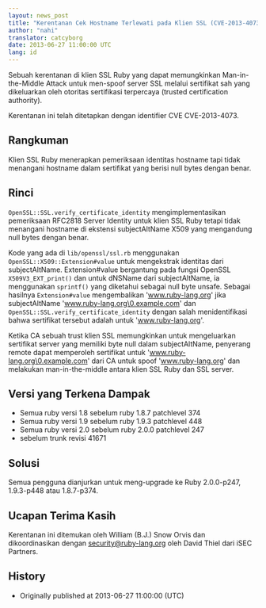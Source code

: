 ```yaml
---
layout: news_post
title: "Kerentanan Cek Hostname Terlewati pada Klien SSL (CVE-2013-4073)"
author: "nahi"
translator: catcyborg
date: 2013-06-27 11:00:00 UTC
lang: id
---
```


Sebuah kerentanan di klien SSL Ruby yang dapat memungkinkan Man-in-the-Middle Attack
untuk men-spoof server SSL melalui sertifikat sah yang dikeluarkan oleh otoritas
sertifikasi terpercaya (trusted certification authority).

Kerentanan ini telah ditetapkan dengan identifier CVE CVE-2013-4073.

## Rangkuman

Klien SSL Ruby menerapkan pemeriksaan identitas hostname tapi tidak
menangani hostname dalam sertifikat yang berisi null bytes dengan benar.

## Rinci

`OpenSSL::SSL.verify_certificate_identity` mengimplementasikan pemeriksaan
RFC2818 Server Identity untuk klien SSL Ruby tetapi tidak menangani hostname di
ekstensi subjectAltName X509 yang mengandung null bytes dengan benar.

Kode yang ada di `lib/openssl/ssl.rb` menggunakan `OpenSSL::X509::Extension#value`
untuk mengekstrak identitas dari subjectAltName.  Extension#value bergantung pada
fungsi OpenSSL `X509V3_EXT_print()` dan untuk dNSName dari subjectAltName, ia
menggunakan `sprintf()` yang diketahui sebagai null byte unsafe. Sebagai hasilnya
`Extension#value` mengembalikan 'www.ruby-lang.org' jika subjectAltName
'www.ruby-lang.org\0.example.com' dan
`OpenSSL::SSL.verify_certificate_identity` dengan salah menidentifikasi bahwa
sertifikat tersebut adalah untuk 'www.ruby-lang.org'.

Ketika CA sebuah trust klien SSL memungkinkan untuk mengeluarkan sertifikat server
yang memiliki byte null dalam subjectAltName, penyerang remote dapat memperoleh
sertifikat untuk 'www.ruby-lang.org\0.example.com' dari CA untuk spoof
'www.ruby-lang.org' dan melakukan man-in-the-middle antara klien SSL Ruby
dan SSL server.

## Versi yang Terkena Dampak

 * Semua ruby versi 1.8 sebelum ruby 1.8.7 patchlevel 374
 * Semua ruby versi 1.9 sebelum ruby 1.9.3 patchlevel 448
 * Semua ruby versi 2.0 sebelum ruby 2.0.0 patchlevel 247
 * sebelum trunk revisi 41671

## Solusi

Semua pengguna dianjurkan untuk meng-upgrade ke Ruby 2.0.0-p247, 1.9.3-p448 atau
1.8.7-p374.

## Ucapan Terima Kasih

Kerentanan ini ditemukan oleh William (B.J.) Snow Orvis dan dikoordinasikan
dengan security@ruby-lang.org oleh David Thiel dari iSEC Partners.

## History

 * Originally published at 2013-06-27 11:00:00 (UTC)
